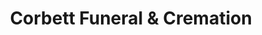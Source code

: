 ---
title: "Corbett Funeral & Cremation"
url: /oklahoma-city/corbett-funeral-and-cremation/
shop: funeral directors
---
